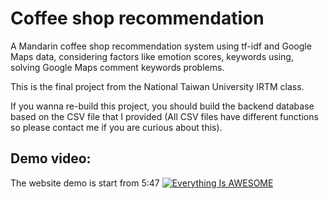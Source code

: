 # Coffee shop recommendation
A Mandarin coffee shop recommendation system using tf-idf and Google Maps data, considering factors like emotion scores, keywords using, solving Google Maps comment keywords problems.

This is the final project from the National Taiwan University IRTM class.

If you wanna re-build this project, you should build the backend database based on the CSV file that I provided (All CSV files have different functions so please contact me if you are curious about this).

## Demo video:
The website demo is start from 5:47
[![Everything Is AWESOME](https://i.imgur.com/99JkqDa.png)](https://www.youtube.com/watch?v=leegdkvli_Q-Y "Everything Is AWESOME")

